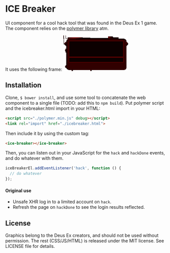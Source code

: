 # ICE Breaker
UI component for a cool hack tool that was found in the Deus Ex 1 game. The component relies on the [polymer library](http://www.polymer-project.org/) atm.

It uses the following frame:
![frame!](https://github.com/clux/icebreaker/raw/master/dxice.png)

## Installation
Clone, `$ bower install`, and use some tool to concatenate the web component to a single file (TODO: add this to `npm build`).
Put polymer script and the icebreaker.html import in your HTML:

```html
<script src="./polymer.min.js" debug></script>
<link rel="import" href="./icebreaker.html">
```

Then include it by using the custom tag:

```html
<ice-breaker></ice-breaker>
```

Then, you can listen out in your JavaScript for the `hack` and `hackDone` events, and do whatever with them.

```js
iceBreakerEl.addEventListener('hack', function () {
  // do whatever
});
```

#### Original use

- Unsafe XHR log in to a limited account on `hack`.
- Refresh the page on `hackDone` to see the login results reflected.

## License
Graphics belong to the Deus Ex creators, and should not be used without permission.
The rest (CSS/JS/HTML) is released under the MIT license. See LICENSE file for details.
